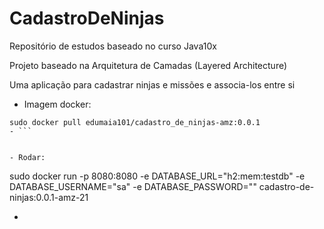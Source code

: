 # CadastroDeNinjas

Repositório de estudos baseado no curso Java10x

Projeto baseado na Arquitetura de Camadas (Layered Architecture)

Uma aplicação para cadastrar ninjas e missões e associa-los entre si

- Imagem docker:
```
sudo docker pull edumaia101/cadastro_de_ninjas-amz:0.0.1
- ```


- Rodar:
```
sudo docker run -p 8080:8080   -e DATABASE_URL="h2:mem:testdb"   -e DATABASE_USERNAME="sa"   -e DATABASE_PASSWORD=""   cadastro-de-ninjas:0.0.1-amz-21
- ```